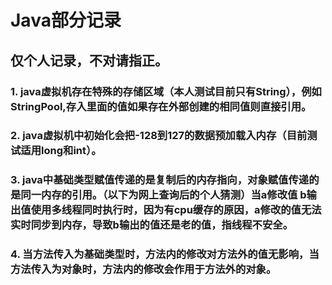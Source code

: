 # **Java部分记录**
## 仅个人记录，不对请指正。
### 1. java虚拟机存在特殊的存储区域（本人测试目前只有String），例如StringPool,存入里面的值如果存在外部创建的相同值则直接引用。  
### 2. java虚拟机中初始化会把-128到127的数据预加载入内存（目前测试适用long和int）。
### 3. java中基础类型赋值传递的是复制后的内存指向，对象赋值传递的是同一内存的引用。（以下为网上查询后的个人猜测）当a修改值 b输出值使用多线程同时执行时，因为有cpu缓存的原因，a修改的值无法实时同步到内存，导致b输出的值还是老的值，指线程不安全。  
### 4. 当方法传入为基础类型时，方法内的修改对方法外的值无影响，当方法传入为对象时，方法内的修改会作用于方法外的对象。  